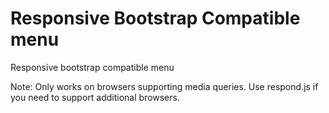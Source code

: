 Responsive Bootstrap Compatible menu
===============

Responsive bootstrap compatible menu

Note: Only works on browsers supporting media queries. Use respond.js if you need to support additional browsers.

